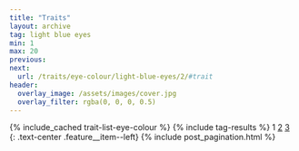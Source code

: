 ```yaml
---
title: "Traits"
layout: archive
tag: light blue eyes
min: 1
max: 20
previous:
next:
  url: /traits/eye-colour/light-blue-eyes/2/#trait
header:
  overlay_image: /assets/images/cover.jpg
  overlay_filter: rgba(0, 0, 0, 0.5)
---
```

{% include_cached trait-list-eye-colour %}
{% include tag-results %}
1 [2](/traits/eye-colour/light-blue-eyes/2/#trait) [3](/traits/eye-colour/light-blue-eyes/3/#trait) 
{: .text-center .feature__item--left}
{% include post_pagination.html %}
